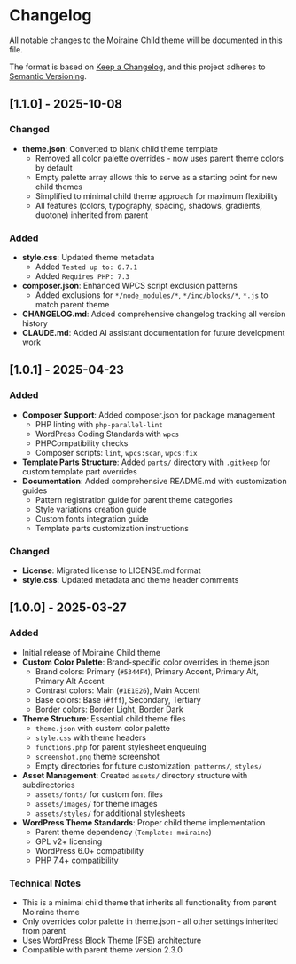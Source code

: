 # Changelog

All notable changes to the Moiraine Child theme will be documented in this file.

The format is based on [Keep a Changelog](https://keepachangelog.com/en/1.0.0/),
and this project adheres to [Semantic Versioning](https://semver.org/spec/v2.0.0.html).

## [1.1.0] - 2025-10-08

### Changed
- **theme.json**: Converted to blank child theme template
  - Removed all color palette overrides - now uses parent theme colors by default
  - Empty palette array allows this to serve as a starting point for new child themes
  - Simplified to minimal child theme approach for maximum flexibility
  - All features (colors, typography, spacing, shadows, gradients, duotone) inherited from parent

### Added
- **style.css**: Updated theme metadata
  - Added `Tested up to: 6.7.1`
  - Added `Requires PHP: 7.3`
- **composer.json**: Enhanced WPCS script exclusion patterns
  - Added exclusions for `*/node_modules/*`, `*/inc/blocks/*`, `*.js` to match parent theme
- **CHANGELOG.md**: Added comprehensive changelog tracking all version history
- **CLAUDE.md**: Added AI assistant documentation for future development work

## [1.0.1] - 2025-04-23

### Added
- **Composer Support**: Added composer.json for package management
  - PHP linting with `php-parallel-lint`
  - WordPress Coding Standards with `wpcs`
  - PHPCompatibility checks
  - Composer scripts: `lint`, `wpcs:scan`, `wpcs:fix`
- **Template Parts Structure**: Added `parts/` directory with `.gitkeep` for custom template part overrides
- **Documentation**: Added comprehensive README.md with customization guides
  - Pattern registration guide for parent theme categories
  - Style variations creation guide
  - Custom fonts integration guide
  - Template parts customization instructions

### Changed
- **License**: Migrated license to LICENSE.md format
- **style.css**: Updated metadata and theme header comments

## [1.0.0] - 2025-03-27

### Added
- Initial release of Moiraine Child theme
- **Custom Color Palette**: Brand-specific color overrides in theme.json
  - Brand colors: Primary (`#5344F4`), Primary Accent, Primary Alt, Primary Alt Accent
  - Contrast colors: Main (`#1E1E26`), Main Accent
  - Base colors: Base (`#fff`), Secondary, Tertiary
  - Border colors: Border Light, Border Dark
- **Theme Structure**: Essential child theme files
  - `theme.json` with custom color palette
  - `style.css` with theme headers
  - `functions.php` for parent stylesheet enqueuing
  - `screenshot.png` theme screenshot
  - Empty directories for future customization: `patterns/`, `styles/`
- **Asset Management**: Created `assets/` directory structure with subdirectories
  - `assets/fonts/` for custom font files
  - `assets/images/` for theme images
  - `assets/styles/` for additional stylesheets
- **WordPress Theme Standards**: Proper child theme implementation
  - Parent theme dependency (`Template: moiraine`)
  - GPL v2+ licensing
  - WordPress 6.0+ compatibility
  - PHP 7.4+ compatibility

### Technical Notes
- This is a minimal child theme that inherits all functionality from parent Moiraine theme
- Only overrides color palette in theme.json - all other settings inherited from parent
- Uses WordPress Block Theme (FSE) architecture
- Compatible with parent theme version 2.3.0
